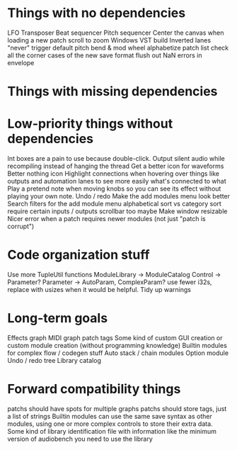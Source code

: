 # Things with no dependencies
LFO
Transposer
Beat sequencer
Pitch sequencer
Center the canvas when loading a new patch
scroll to zoom
Windows VST build
Inverted lanes
"never" trigger default
pitch bend & mod wheel
alphabetize patch list
check all the corner cases of the new save format
flush out NaN errors in envelope

# Things with missing dependencies

# Low-priority things without dependencies
Int boxes are a pain to use because double-click.
Output silent audio while recompiling instead of hanging the thread
Get a better icon for waveforms
Better nothing icon
Highlight connections when hovering over things like outputs and automation
  lanes to see more easily what's connected to what
Play a pretend note when moving knobs so you can see its effect without playing your own note.
Undo / redo
Make the add modules menu look better
Search filters for the add module menu
  alphabetical sort vs category sort
  require certain inputs / outputs
  scrollbar too maybe
Make window resizable
Nicer error when a patch requires newer modules (not just "patch is corrupt")

# Code organization stuff
Use more TupleUtil functions
ModuleLibrary -> ModuleCatalog
Control -> Parameter?
Parameter -> AutoParam, ComplexParam?
use fewer i32s, replace with usizes when it would be helpful.
Tidy up warnings

# Long-term goals
Effects graph
MIDI graph
patch tags
Some kind of custom GUI creation or custom module creation (without programming knowledge)
Builtin modules for complex flow / codegen stuff 
  Auto stack / chain modules
  Option module
Undo / redo tree
Library catalog

# Forward compatibility things
patchs should have spots for multiple graphs
patchs should store tags, just a list of strings
Builtin modules can use the same save syntax as other modules, using one or more complex controls to
  store their extra data.
Some kind of library identification file with information like the minimum version of audiobench you
  need to use the library
